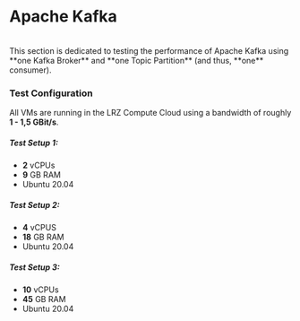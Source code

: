 # Apache Kafka

<br>
This section is dedicated to testing the performance of Apache Kafka using **one Kafka Broker** and **one Topic Partition** (and thus, **one** consumer).

### Test Configuration

All VMs are running in the LRZ Compute Cloud using a bandwidth of roughly **1 - 1,5 GBit/s**.

##### Test Setup 1:
- **2** vCPUs
- **9** GB RAM
- Ubuntu 20.04

##### Test Setup 2:
- **4** vCPUS
- **18** GB RAM
- Ubuntu 20.04

##### Test Setup 3:
- **10** vCPUs
- **45** GB RAM
- Ubuntu 20.04